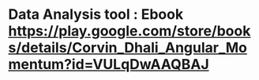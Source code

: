 # Data Analysis tool : Ebook https://play.google.com/store/books/details/Corvin_Dhali_Angular_Momentum?id=VULqDwAAQBAJ
